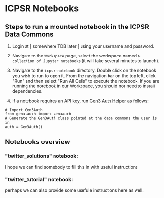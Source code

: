 # ICPSR Notebooks


## Steps to run a mounted notebook in the ICPSR Data Commons

1. Login at [ somewhere TDB later ] using your username and password.

2. Navigate to the `Workspace` page, select the workspace named `A collection of Jupyter notebooks` (it will take several minutes to launch).
3. Navigate to the `icpsr-notebook` directory. Double click on the notebook you wish to run to open it. From the navigation bar on the top left, click "Run" and then select "Run All Cells" to execute the notebook. If you are running the notebook in our Workspace, you should not need to install dependencies.
4. If a notebook requires an API key, run [Gen3 Auth Helper](https://uc-cdis.github.io/gen3sdk-python/_build/html/auth.html) as follows:

```
# Import Gen3Auth
from gen3.auth import Gen3Auth
# Generate the Gen3Auth class pointed at the data commons the user is in
auth = Gen3Auth()
```


## Notebooks overview

### "twitter_solutions" notebook:

I hope we can find somebody to fill this in with useful instructions

### "twitter_tutorial" notebook:

perhaps we can also provide some usefule instructions here as well.
